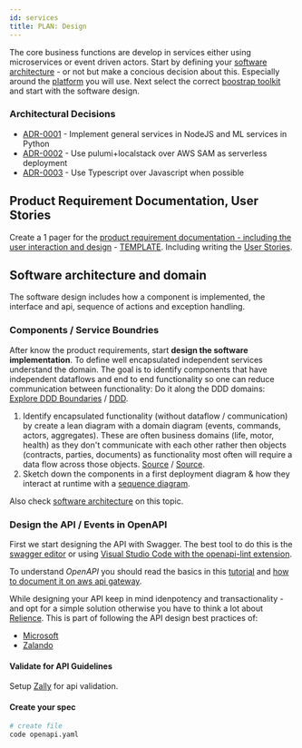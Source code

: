 ```yaml
---
id: services
title: PLAN: Design
---
```

The core business functions are develop in services either using microservices or event driven actors. Start by defining your [software architecture](../basics/architecture) - or not but make a concious decision about this. Especially around the [platform](../platform/setup) you will use. Next select the correct [boostrap toolkit](bootstrap) and start with the software design.

### **Architectural Decisions**

<!-- adrlog -->

- [ADR-0001](adr/0001-implement-general-services-in-nodejs-and-ml-services-in-python.md) - Implement general services in NodeJS and ML services in Python
- [ADR-0002](adr/0002-use-pulumi-localstack-over-aws-sam-as-serverless-deployment.md) - Use pulumi+localstack over AWS SAM as serverless deployment
- [ADR-0003](adr/0003-use-typescript-over-javascript-when-possible.md) - Use Typescript over Javascript when possible

<!-- adrlogstop -->

## Product Requirement Documentation, User Stories

Create a 1 pager for the [product requirement documentation - including the user interaction and design](https://web.archive.org/web/20190422164155/https://www.atlassian.com/agile/product-management/requirements) - [TEMPLATE](https://docs.google.com/document/d/1-kKH6L1eHzGRNX_59DEK1D-u7TPns79OVBOkbtdZvsA/edit#). Including writing the [User Stories](https://medium.freecodecamp.org/how-and-why-to-write-great-user-stories-f5a110668246).

## Software architecture and domain 

The software design includes how a component is implemented, the interface and api, sequence of actions and exception handling.

### Components / Service Boundries
After know the product requirements, start __design the software implementation__. To define well encapsulated independent services understand the domain. The goal is to identify components that have independent dataflows and end to end functionality so one can reduce communication between functionality: Do it along the DDD domains: [Explore DDD Boundaries](https://learn-particular.thinkific.com/courses/take/explore-ddd-boundaries/lessons/4836638-service-boundaries) / [DDD](https://github.com/heynickc/awesome-ddd).

1. Identify encapsulated functionality (without dataflow / communication) by create a lean diagram with a domain diagram \(events, commands, actors, aggregates\). These are often business domains (life, motor, health) as they don't communicate with each other rather then objects (contracts, parties, documents) as functionality most often will require a data flow across those objects. [Source](https://www.youtube.com/watch?v=0TYbHVc2yWI) / [Source](https://learn-particular.thinkific.com/courses/take/explore-ddd-boundaries/lessons/4836638-service-boundaries).
2. Sketch down the components in a first deployment diagram & how they interact at runtime with a [sequence diagram](http://plantuml.com/sequence-diagram).

Also check [software architecture](../basics/architecture) on this topic.

### Design the API / Events in OpenAPI

First we start designing the API with Swagger. The best tool to do this is the [swagger editor](https://github.com/swagger-api/swagger-editor) or using [Visual Studio Code with the openapi-lint extension](https://marketplace.visualstudio.com/items?itemName=mermade.openapi-lint).

To understand *OpenAPI* you should read the basics in this [tutorial](https://idratherbewriting.com/learnapidoc/pubapis_openapi_tutorial_overview) and [how to document it on aws api gateway](https://docs.aws.amazon.com/apigateway/latest/developerguide/api-gateway-documenting-api-quick-start-import-export.html).

While designing your API keep in mind idenpotency and transactionality - and opt for a simple solution otherwise you have to think a lot about [Relience](resilience.md). This is part of following the API design best practices of:

- [Microsoft](https://docs.microsoft.com/de-de/azure/architecture/best-practices/api-design)
- [Zalando](https://opensource.zalando.com/restful-api-guidelines/)

#### Validate for API Guidelines

Setup [Zally](https://github.com/zalando/zally) for api validation.

#### Create your spec

```bash
# create file
code openapi.yaml
```